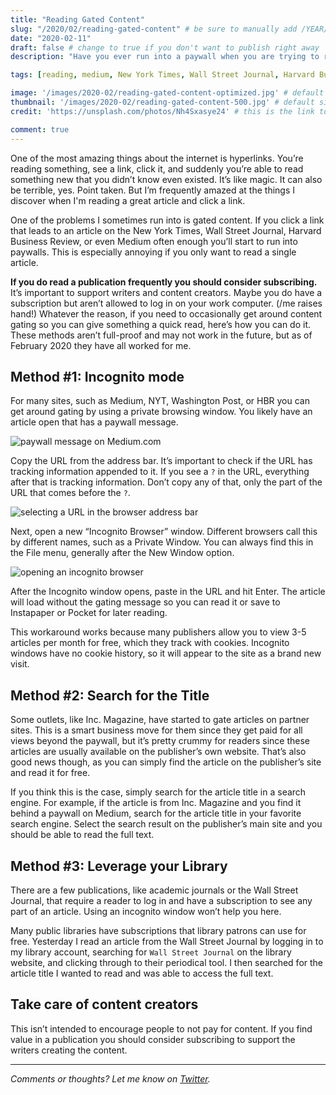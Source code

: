 ```yaml
---
title: "Reading Gated Content"
slug: "/2020/02/reading-gated-content" # be sure to manually add /YEAR/MONTH/ to the beginning of the slug, ie. /2020/02/
date: "2020-02-11"
draft: false # change to true if you don't want to publish right away
description: "Have you ever run into a paywall when you are trying to read an article? Me too. Here are some methods you can use to get a quick view of the article without buying a subscription."

tags: [reading, medium, New York Times, Wall Street Journal, Harvard Business Review]

image: '/images/2020-02/reading-gated-content-optimized.jpg' # default width is 1280
thumbnail: '/images/2020-02/reading-gated-content-500.jpg' # default size should be 500x500
credit: 'https://unsplash.com/photos/Nh4Sxasye24' # this is the link to the page the image came from 

comment: true
---
```

One of the most amazing things about the internet is hyperlinks. You’re reading something, see a link, click it, and suddenly you’re able to read something new that you didn’t know even existed. It’s like magic. It can also be terrible, yes. Point taken. But I’m frequently amazed at the things I discover when I'm reading a great article and click a link.
<!--more-->

One of the problems I sometimes run into is gated content. If you click a link that leads to an article on the New York Times, Wall Street Journal, Harvard Business Review, or even Medium often enough you’ll start to run into paywalls. This is especially annoying if you only want to read a single article.

**If you do read a publication frequently you should consider subscribing.** It’s important to support writers and content creators. Maybe you do have a subscription but aren’t allowed to log in on your work computer. (/me raises hand!) Whatever the reason, if you need to occasionally get around content gating so you can give something a quick read, here’s how you can do it. These methods aren’t full-proof and may not work in the future, but as of February 2020 they have all worked for me.

## Method #1: Incognito mode

For many sites, such as Medium, NYT, Washington Post, or HBR you can get around gating by using a private browsing window. You likely have an article open that has a paywall message.

![paywall message on Medium.com](/images/2020-02/reading-gated-content-image1.png)

Copy the URL from the address bar. It’s important to check if the URL has tracking information appended to it. If you see a `?` in the URL, everything after that is tracking information. Don’t copy any of that, only the part of the URL that comes before the `?`.

![selecting a URL in the browser address bar](/images/2020-02/reading-gated-content-image2.png)

Next, open a new “Incognito Browser” window. Different browsers call this by different names, such as a Private Window. You can always find this in the File menu, generally after the New Window option.

![opening an incognito browser](/images/2020-02/reading-gated-content-image3.png)

After the Incognito window opens, paste in the URL and hit Enter. The article will load without the gating message so you can read it or save to Instapaper or Pocket for later reading.

This workaround works because many publishers allow you to view 3-5 articles per month for free, which they track with cookies. Incognito windows have no cookie history, so it will appear to the site as a brand new visit.  

## Method #2: Search for the Title

Some outlets, like Inc. Magazine, have started to gate articles on partner sites. This is a smart business move for them since they get paid for all views beyond the paywall, but it’s pretty crummy for readers since these articles are usually available on the publisher’s own website. That’s also good news though, as you can simply find the article on the publisher’s site and read it for free.

If you think this is the case, simply search for the article title in a search engine. For example, if the article is from Inc. Magazine and you find it behind a paywall on Medium, search for the article title in your favorite search engine. Select the search result on the publisher’s main site and you should be able to read the full text.

## Method #3: Leverage your Library

There are a few publications, like academic journals or the Wall Street Journal, that require a reader to log in and have a subscription to see any part of an article. Using an incognito window won’t help you here.

Many public libraries have subscriptions that library patrons can use for free. Yesterday I read an article from the Wall Street Journal by logging in to my library account, searching for `Wall Street Journal` on the library website, and clicking through to their periodical tool. I then searched for the article title I wanted to read and was able to access the full text.

## Take care of content creators

This isn’t intended to encourage people to not pay for content. If you find value in a publication you should consider subscribing to support the writers creating the content.

---

*Comments or thoughts? Let me know on [Twitter](https://twitter.com/adamtervort/).*
